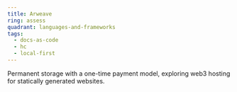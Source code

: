 ```yaml
---
title: Arweave
ring: assess
quadrant: languages-and-frameworks
tags:
  - docs-as-code
  - hc
  - local-first
---
```

Permanent storage with a one-time payment model, exploring web3 hosting for statically generated websites.